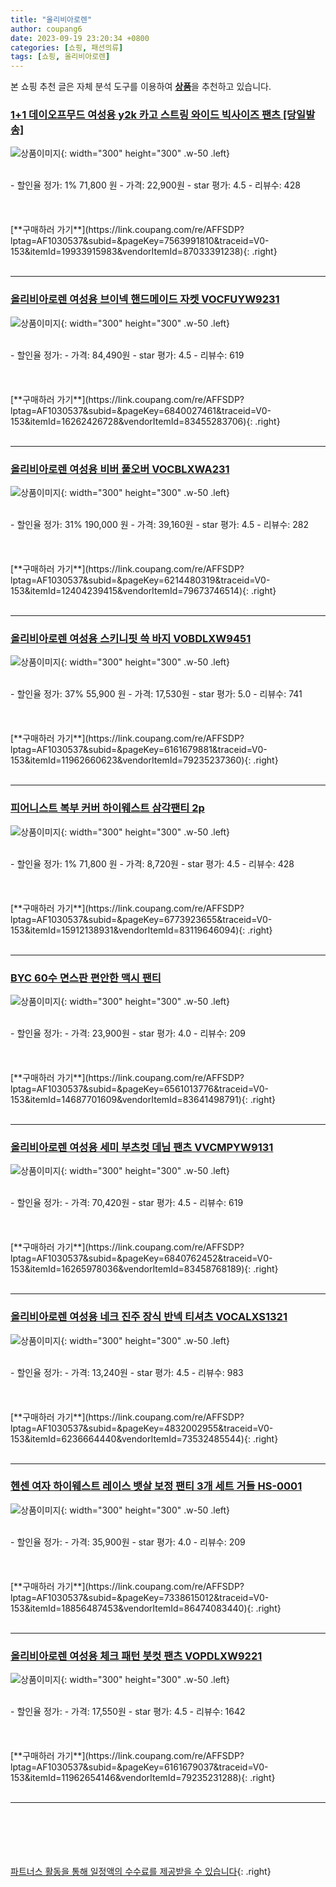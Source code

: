 ```yaml
---
title: "올리비아로렌"
author: coupang6
date: 2023-09-19 23:20:34 +0800
categories: [쇼핑, 패션의류]
tags: [쇼핑, 올리비아로렌]
---
```


본 쇼핑 추천 글은 자체 분석 도구를 이용하여 [**상품**](https://link.coupang.com/a/bao1ui)을 추천하고 있습니다.

### [1+1 데이오프무드 여성용 y2k 카고 스트링 와이드 빅사이즈 팬츠 [당일발송]](https://link.coupang.com/re/AFFSDP?lptag=AF1030537&subid=&pageKey=7563991810&traceid=V0-153&itemId=19933915983&vendorItemId=87033391238)

![상품이미지](https://thumbnail7.coupangcdn.com/thumbnails/remote/230x230ex/image/vendor_inventory/0cfb/eab81233687ab330e61e77d2976f58c0b62d2a23e3b3e71f28ba92dadb95.jpg){: width="300" height="300" .w-50 .left}


<br>
- 할인율 정가: 1%  71,800   원
- 가격: 22,900원
- star 평가: 4.5
- 리뷰수: 428
<br>
<br>
<br>
<br>
[**구매하러 가기**](https://link.coupang.com/re/AFFSDP?lptag=AF1030537&subid=&pageKey=7563991810&traceid=V0-153&itemId=19933915983&vendorItemId=87033391238){: .right}
<br>
<br>

---

### [올리비아로렌 여성용 브이넥 핸드메이드 자켓 VOCFUYW9231](https://link.coupang.com/re/AFFSDP?lptag=AF1030537&subid=&pageKey=6840027461&traceid=V0-153&itemId=16262426728&vendorItemId=83455283706)

![상품이미지](https://thumbnail6.coupangcdn.com/thumbnails/remote/230x230ex/image/retail/images/2022/10/13/11/0/3e980ee8-3750-4185-9136-e6b04f830d7a.jpg){: width="300" height="300" .w-50 .left}


<br>
- 할인율 정가: 
- 가격: 84,490원
- star 평가: 4.5
- 리뷰수: 619
<br>
<br>
<br>
<br>
[**구매하러 가기**](https://link.coupang.com/re/AFFSDP?lptag=AF1030537&subid=&pageKey=6840027461&traceid=V0-153&itemId=16262426728&vendorItemId=83455283706){: .right}
<br>
<br>

---

### [올리비아로렌 여성용 비버 풀오버 VOCBLXWA231](https://link.coupang.com/re/AFFSDP?lptag=AF1030537&subid=&pageKey=6214480319&traceid=V0-153&itemId=12404239415&vendorItemId=79673746514)

![상품이미지](https://thumbnail7.coupangcdn.com/thumbnails/remote/230x230ex/image/retail/images/2021/12/01/23/8/fac4dc26-6823-4407-8d27-70a19e104513.jpg){: width="300" height="300" .w-50 .left}


<br>
- 할인율 정가: 31%  190,000   원
- 가격: 39,160원
- star 평가: 4.5
- 리뷰수: 282
<br>
<br>
<br>
<br>
[**구매하러 가기**](https://link.coupang.com/re/AFFSDP?lptag=AF1030537&subid=&pageKey=6214480319&traceid=V0-153&itemId=12404239415&vendorItemId=79673746514){: .right}
<br>
<br>

---

### [올리비아로렌 여성용 스키니핏 쓱 바지 VOBDLXW9451](https://link.coupang.com/re/AFFSDP?lptag=AF1030537&subid=&pageKey=6161679881&traceid=V0-153&itemId=11962660623&vendorItemId=79235237360)

![상품이미지](https://thumbnail9.coupangcdn.com/thumbnails/remote/230x230ex/image/retail/images/2021/11/04/11/8/bdee46de-66bc-4a6f-abaa-f16af3d256f2.jpg){: width="300" height="300" .w-50 .left}


<br>
- 할인율 정가: 37%  55,900   원
- 가격: 17,530원
- star 평가: 5.0
- 리뷰수: 741
<br>
<br>
<br>
<br>
[**구매하러 가기**](https://link.coupang.com/re/AFFSDP?lptag=AF1030537&subid=&pageKey=6161679881&traceid=V0-153&itemId=11962660623&vendorItemId=79235237360){: .right}
<br>
<br>

---

### [피어니스트 복부 커버 하이웨스트 삼각팬티 2p](https://link.coupang.com/re/AFFSDP?lptag=AF1030537&subid=&pageKey=6773923655&traceid=V0-153&itemId=15912138931&vendorItemId=83119646094)

![상품이미지](https://thumbnail6.coupangcdn.com/thumbnails/remote/230x230ex/image/retail/images/7633428100580944-c5fdc8aa-74b7-4f49-9081-e1c91fb52c48.jpg){: width="300" height="300" .w-50 .left}


<br>
- 할인율 정가: 1%  71,800   원
- 가격: 8,720원
- star 평가: 4.5
- 리뷰수: 428
<br>
<br>
<br>
<br>
[**구매하러 가기**](https://link.coupang.com/re/AFFSDP?lptag=AF1030537&subid=&pageKey=6773923655&traceid=V0-153&itemId=15912138931&vendorItemId=83119646094){: .right}
<br>
<br>

---

### [BYC 60수 면스판 편안한 맥시 팬티](https://link.coupang.com/re/AFFSDP?lptag=AF1030537&subid=&pageKey=6561013776&traceid=V0-153&itemId=14687701609&vendorItemId=83641498791)

![상품이미지](https://thumbnail8.coupangcdn.com/thumbnails/remote/230x230ex/image/vendor_inventory/f711/b35c9c93d96736a5673f59192ee0cddfaaafe430145378a13dfc10868e13.jpg){: width="300" height="300" .w-50 .left}


<br>
- 할인율 정가: 
- 가격: 23,900원
- star 평가: 4.0
- 리뷰수: 209
<br>
<br>
<br>
<br>
[**구매하러 가기**](https://link.coupang.com/re/AFFSDP?lptag=AF1030537&subid=&pageKey=6561013776&traceid=V0-153&itemId=14687701609&vendorItemId=83641498791){: .right}
<br>
<br>

---

### [올리비아로렌 여성용 세미 부츠컷 데님 팬츠 VVCMPYW9131](https://link.coupang.com/re/AFFSDP?lptag=AF1030537&subid=&pageKey=6840762452&traceid=V0-153&itemId=16265978036&vendorItemId=83458768189)

![상품이미지](https://thumbnail10.coupangcdn.com/thumbnails/remote/230x230ex/image/retail/images/2022/10/13/14/7/c5b137dd-f981-4d44-a785-4a981309a7eb.jpg){: width="300" height="300" .w-50 .left}


<br>
- 할인율 정가: 
- 가격: 70,420원
- star 평가: 4.5
- 리뷰수: 619
<br>
<br>
<br>
<br>
[**구매하러 가기**](https://link.coupang.com/re/AFFSDP?lptag=AF1030537&subid=&pageKey=6840762452&traceid=V0-153&itemId=16265978036&vendorItemId=83458768189){: .right}
<br>
<br>

---

### [올리비아로렌 여성용 네크 진주 장식 반넥 티셔츠 VOCALXS1321](https://link.coupang.com/re/AFFSDP?lptag=AF1030537&subid=&pageKey=4832002955&traceid=V0-153&itemId=6236664440&vendorItemId=73532485544)

![상품이미지](https://thumbnail8.coupangcdn.com/thumbnails/remote/230x230ex/image/retail/images/2021/01/19/14/2/37834dc7-de55-4c01-964c-d452da27d44f.jpg){: width="300" height="300" .w-50 .left}


<br>
- 할인율 정가: 
- 가격: 13,240원
- star 평가: 4.5
- 리뷰수: 983
<br>
<br>
<br>
<br>
[**구매하러 가기**](https://link.coupang.com/re/AFFSDP?lptag=AF1030537&subid=&pageKey=4832002955&traceid=V0-153&itemId=6236664440&vendorItemId=73532485544){: .right}
<br>
<br>

---

### [헨센 여자 하이웨스트 레이스 뱃살 보정 팬티 3개 세트 거들 HS-0001](https://link.coupang.com/re/AFFSDP?lptag=AF1030537&subid=&pageKey=7338615012&traceid=V0-153&itemId=18856487453&vendorItemId=86474083440)

![상품이미지](https://thumbnail8.coupangcdn.com/thumbnails/remote/230x230ex/image/vendor_inventory/07ce/6491dd9b983ae5f622a4e03bfbca6d9729ba850c8b7193d1b186e7b23f48.png){: width="300" height="300" .w-50 .left}


<br>
- 할인율 정가: 
- 가격: 35,900원
- star 평가: 4.0
- 리뷰수: 209
<br>
<br>
<br>
<br>
[**구매하러 가기**](https://link.coupang.com/re/AFFSDP?lptag=AF1030537&subid=&pageKey=7338615012&traceid=V0-153&itemId=18856487453&vendorItemId=86474083440){: .right}
<br>
<br>

---

### [올리비아로렌 여성용 체크 패턴 붓컷 팬츠 VOPDLXW9221](https://link.coupang.com/re/AFFSDP?lptag=AF1030537&subid=&pageKey=6161679037&traceid=V0-153&itemId=11962654146&vendorItemId=79235231288)

![상품이미지](https://thumbnail10.coupangcdn.com/thumbnails/remote/230x230ex/image/retail/images/2021/11/04/11/6/cd43fa95-5994-4f86-9b03-3bc59eeba7c6.jpg){: width="300" height="300" .w-50 .left}


<br>
- 할인율 정가: 
- 가격: 17,550원
- star 평가: 4.5
- 리뷰수: 1642
<br>
<br>
<br>
<br>
[**구매하러 가기**](https://link.coupang.com/re/AFFSDP?lptag=AF1030537&subid=&pageKey=6161679037&traceid=V0-153&itemId=11962654146&vendorItemId=79235231288){: .right}
<br>
<br>

---
<br><br><br><br><br> [파트너스 활동을 통해 일정액의 수수료를 제공받을 수 있습니다](https://link.coupang.com/a/bao1ui){: .right}